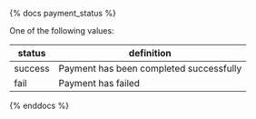 {% docs payment_status %}
	
One of the following values: 

| status         | definition                                       |
|----------------|--------------------------------------------------|
| success        | Payment has been completed successfully          |
| fail           | Payment has failed                               |

{% enddocs %}